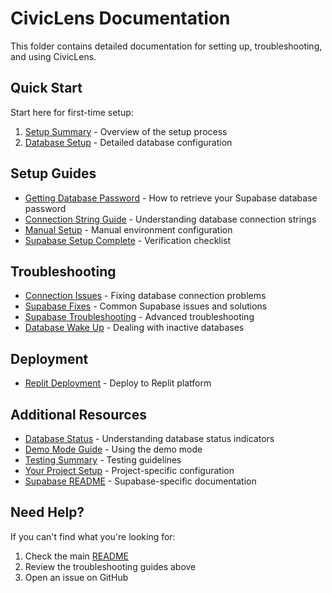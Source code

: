 # CivicLens Documentation

This folder contains detailed documentation for setting up, troubleshooting, and using CivicLens.

## Quick Start

Start here for first-time setup:
1. [Setup Summary](./setup-summary.md) - Overview of the setup process
2. [Database Setup](./database-setup.md) - Detailed database configuration

## Setup Guides

- [Getting Database Password](./getting-database-password.md) - How to retrieve your Supabase database password
- [Connection String Guide](./connection-string-guide.md) - Understanding database connection strings
- [Manual Setup](./manual-setup.md) - Manual environment configuration
- [Supabase Setup Complete](./SUPABASE-SETUP-COMPLETE.md) - Verification checklist

## Troubleshooting

- [Connection Issues](./troubleshooting-connection.md) - Fixing database connection problems
- [Supabase Fixes](./supabase-fixes.md) - Common Supabase issues and solutions
- [Supabase Troubleshooting](./supabase-troubleshooting.md) - Advanced troubleshooting
- [Database Wake Up](./database-wake-up.md) - Dealing with inactive databases

## Deployment

- [Replit Deployment](./replit-deployment.md) - Deploy to Replit platform

## Additional Resources

- [Database Status](./DATABASE-STATUS.md) - Understanding database status indicators
- [Demo Mode Guide](./DEMO-MODE-GUIDE.md) - Using the demo mode
- [Testing Summary](./TESTING-SUMMARY.md) - Testing guidelines
- [Your Project Setup](./YOUR-PROJECT-SETUP.md) - Project-specific configuration
- [Supabase README](./supabase-readme.md) - Supabase-specific documentation

## Need Help?

If you can't find what you're looking for:
1. Check the main [README](../README.md)
2. Review the troubleshooting guides above
3. Open an issue on GitHub
